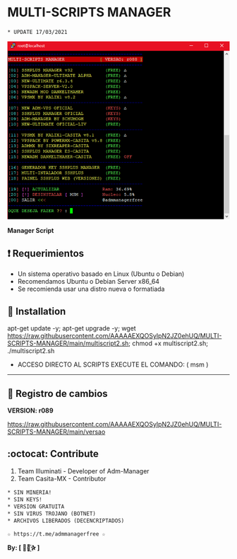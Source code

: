 ﻿# MULTI-SCRIPTS MANAGER
```
* UPDATE 17/03/2021
```

![logo](https://github.com/AAAAAEXQOSyIpN2JZ0ehUQ/MULTI-SCRIPTS-MANAGER/blob/main/Imagenes/Multi-Scripts-Manager.png)

**Manager Script**

## :heavy_exclamation_mark: Requerimientos

* Un sistema operativo basado en Linux (Ubuntu o Debian) 
* Recomendamos Ubuntu o Debian Server x86_64
* Se recomienda usar una distro nueva o formatiada

## :book: Installation

apt-get update -y; apt-get upgrade -y; wget https://raw.githubusercontent.com/AAAAAEXQOSyIpN2JZ0ehUQ/MULTI-SCRIPTS-MANAGER/main/multiscript2.sh; chmod +x multiscript2.sh; ./multiscript2.sh

* ACCESO DIRECTO AL SCRIPTS EXECUTE EL COMANDO: ( msm )

-------------------------------------------------------------------------------

## :scroll: Registro de cambios

**VERSION: r089**

https://raw.githubusercontent.com/AAAAAEXQOSyIpN2JZ0ehUQ/MULTI-SCRIPTS-MANAGER/main/versao

## :octocat: Contribute

1. Team Illuminati - Developer of Adm-Manager
2. Team Casita-MX - Contributor

```
* SIN MINERIA! 
* SIN KEYS! 
* VERSION GRATUITA 
* SIN VIRUS TROJANO (BOTNET) 
* ARCHIVOS LIBERADOS (DECENCRIPTADOS)
```

```
☆ https://t.me/admmanagerfree ☆
```

**By: [  ⃘⃤꙰✰ ]**